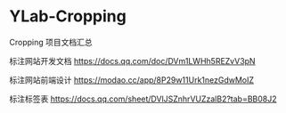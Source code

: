 # YLab-Cropping
Cropping 项目文档汇总

标注网站开发文档
https://docs.qq.com/doc/DVm1LWHh5REZvV3pN

标注网站前端设计
https://modao.cc/app/8P29w11Urk1nezGdwMoIZ

标注标签表
https://docs.qq.com/sheet/DVlJSZnhrVUZzalB2?tab=BB08J2
